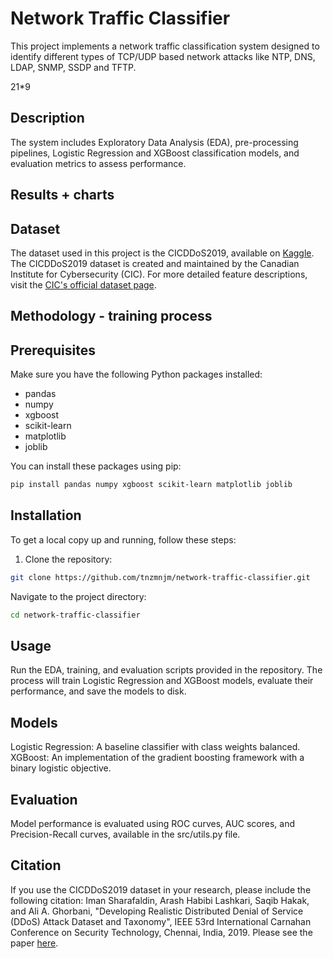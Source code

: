 # Network Traffic Classifier
This project implements a network traffic classification system designed to identify different types of TCP/UDP based network attacks like NTP, DNS, LDAP, SNMP, SSDP and TFTP.

21*9
## Description
 The system includes Exploratory Data Analysis (EDA), pre-processing pipelines, Logistic Regression and XGBoost classification models, and evaluation metrics to assess performance.

## Results + charts

## Dataset
The dataset used in this project is the CICDDoS2019, available on [Kaggle](https://www.kaggle.com/datasets/dhoogla/cicddos2019). The CICDDoS2019 dataset is created and maintained by the Canadian Institute for Cybersecurity (CIC). For more detailed feature descriptions, visit the [CIC's official dataset page](https://www.unb.ca/cic/datasets/ddos-2019.html).

## Methodology - training process


## Prerequisites
Make sure you have the following Python packages installed:
- pandas
- numpy
- xgboost
- scikit-learn
- matplotlib
- joblib

You can install these packages using pip:
```sh
pip install pandas numpy xgboost scikit-learn matplotlib joblib
```

## Installation
To get a local copy up and running, follow these steps:

1. Clone the repository:
```sh
git clone https://github.com/tnzmnjm/network-traffic-classifier.git
```
Navigate to the project directory:
```sh
cd network-traffic-classifier
```

## Usage
Run the EDA, training, and evaluation scripts provided in the repository. The process will train Logistic Regression and XGBoost models, evaluate their performance, and save the models to disk.

## Models
Logistic Regression: A baseline classifier with class weights balanced.
XGBoost: An implementation of the gradient boosting framework with a binary logistic objective.

## Evaluation
Model performance is evaluated using ROC curves, AUC scores, and Precision-Recall curves, available in the src/utils.py file.

## Citation
If you use the CICDDoS2019 dataset in your research, please include the following citation:
Iman Sharafaldin, Arash Habibi Lashkari, Saqib Hakak, and Ali A. Ghorbani, "Developing Realistic Distributed Denial of Service (DDoS) Attack Dataset and Taxonomy", IEEE 53rd International Carnahan Conference on Security Technology, Chennai, India, 2019.
Please see the paper [here](https://ieeexplore.ieee.org/abstract/document/8888419).

